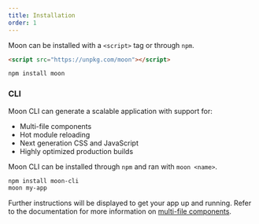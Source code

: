 ```yaml
---
title: Installation
order: 1
---
```


Moon can be installed with a `<script>` tag or through `npm`.

```html
<script src="https://unpkg.com/moon"></script>
```

```sh
npm install moon
```

### CLI

Moon CLI can generate a scalable application with support for:

* Multi-file components
* Hot module reloading
* Next generation CSS and JavaScript
* Highly optimized production builds

Moon CLI can be installed through `npm` and ran with `moon <name>`.

```sh
npm install moon-cli
moon my-app
```

Further instructions will be displayed to get your app up and running. Refer to the documentation for more information on [multi-file components](./components.html#multi-file-components).
